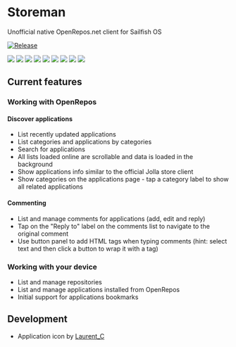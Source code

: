 # Storeman

Unofficial native OpenRepos.net client for Sailfish OS

[![Release](https://img.shields.io/github/release/mentaljam/harbour-storeman.svg)]()

[![](https://openrepos.net/sites/default/files/styles/medium/public/packages/6416/screenshot-screenshot-storeman-01.png)](https://openrepos.net/sites/default/files/packages/6416/screenshot-screenshot-storeman-01.png)
[![](https://openrepos.net/sites/default/files/styles/medium/public/packages/6416/screenshot-screenshot-storeman-02.png)](https://openrepos.net/sites/default/files/packages/6416/screenshot-screenshot-storeman-02.png)
[![](https://openrepos.net/sites/default/files/styles/medium/public/packages/6416/screenshot-screenshot-storeman-03.png)](https://openrepos.net/sites/default/files/packages/6416/screenshot-screenshot-storeman-03.png)
[![](https://openrepos.net/sites/default/files/styles/medium/public/packages/6416/screenshot-screenshot-storeman-04.png)](https://openrepos.net/sites/default/files/packages/6416/screenshot-screenshot-storeman-04.png)
[![](https://openrepos.net/sites/default/files/styles/medium/public/packages/6416/screenshot-screenshot-storeman-05.png)](https://openrepos.net/sites/default/files/packages/6416/screenshot-screenshot-storeman-05.png)
[![](https://openrepos.net/sites/default/files/styles/medium/public/packages/6416/screenshot-screenshot-storeman-06.png)](https://openrepos.net/sites/default/files/packages/6416/screenshot-screenshot-storeman-06.png)
[![](https://openrepos.net/sites/default/files/styles/medium/public/packages/6416/screenshot-screenshot-storeman-07.png)](https://openrepos.net/sites/default/files/packages/6416/screenshot-screenshot-storeman-07.png)
[![](https://openrepos.net/sites/default/files/styles/medium/public/packages/6416/screenshot-screenshot-storeman-08.png)](https://openrepos.net/sites/default/files/packages/6416/screenshot-screenshot-storeman-08.png)
[![](https://openrepos.net/sites/default/files/styles/medium/public/packages/6416/screenshot-screenshot-storeman-09.png)](https://openrepos.net/sites/default/files/packages/6416/screenshot-screenshot-storeman-09.png)

## Current features

### Working with OpenRepos
#### Discover applications
- List recently updated applications
- List categories and applications by categories
- Search for applications
- All lists loaded online are scrollable and data is loaded in the background
- Show applications info similar to the official Jolla store client
- Show categories on the applications page - tap a category label to show all related applications
#### Commenting
- List and manage comments for applications (add, edit and reply)
- Tap on the "Reply to" label on the comments list to navigate to the original comment
- Use button panel to add HTML tags when typing comments (hint: select text and then click a button to wrap it with a tag)

### Working with your device
- List and manage repositories
- List and manage applications installed from OpenRepos
- Initial support for applications bookmarks

## Development

- Application icon by [Laurent_C](https://openrepos.net/users/laurentc)

